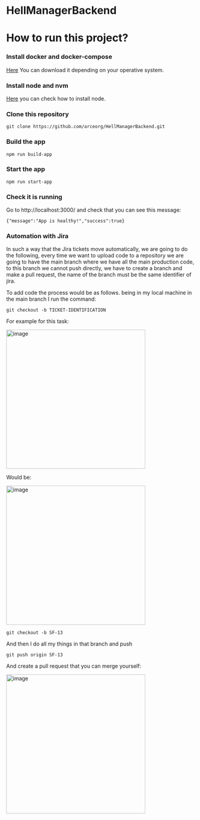 # HellManagerBackend
# How to run this project?

### Install docker and docker-compose ###
[Here](https://docs.docker.com/compose/install/) You can download it depending on your operative system.
### Install node and nvm ###

[Here](https://docs.npmjs.com/downloading-and-installing-node-js-and-npm) you can check how to install node.

### Clone this repository ###

    git clone https://github.com/arceorg/HellManagerBackend.git

### Build the app ###

    npm run build-app

### Start the app ###

    npm run start-app

### Check it is running ###

Go to http://localhost:3000/ and check that you can see this message:

    {"message":"App is healthy!","success":true}

### Automation with Jira ###
In such a way that the Jira tickets move automatically, we are going to do the following, every time we want to upload code to a repository we are going to have the main branch where we have all the main production code, to this branch we cannot push directly, we have to create a branch and make a pull request, the name of the branch must be the same identifier of jira.

To add code the process would be as follows. being in my local machine in the main branch I run the command:

    git checkout -b TICKET-IDENTIFICATION

For example for this task:


   <img width="370" alt="image" src="https://github.com/arceorg/HellManagerBackend/assets/49419461/f0d7d8a9-c7f9-4017-962f-5b5c0208831d">

Would be:


  <img width="370" alt="image" src="https://github.com/arceorg/HellManagerBackend/assets/49419461/d3c77dc7-71f9-4a4b-8a63-765a2dfa6870">


    git checkout -b SF-13

And then I do all my things in that branch and push

    git push origin SF-13

And create a pull request that you can merge yourself:

   <img width="370" alt="image" src="https://github.com/arceorg/HellManagerBackend/assets/49419461/46db0492-54fb-470c-b18a-b7f9984a7e33">

